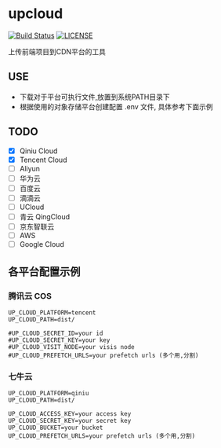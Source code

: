 # upcloud

[![Build Status](https://cloud.drone.io/api/badges/cnbattle/upcloud/status.svg)](https://cloud.drone.io/cnbattle/upcloud)
[![LICENSE](https://img.shields.io/badge/license-Anti%20996-blue.svg)](https://github.com/996icu/996.ICU/blob/master/LICENSE)


上传前端项目到CDN平台的工具

## USE
- 下载对于平台可执行文件,放置到系统PATH目录下
- 根据使用的对象存储平台创建配置 .env 文件, 具体参考下面示例

## TODO
- [x] Qiniu Cloud
- [x] Tencent Cloud
- [ ] Aliyun
- [ ] 华为云
- [ ] 百度云
- [ ] 滴滴云
- [ ] UCloud
- [ ] 青云 QingCloud
- [ ] 京东智联云
- [ ] AWS
- [ ] Google Cloud

## 各平台配置示例

### 腾讯云 COS
```.env
UP_CLOUD_PLATFORM=tencent
UP_CLOUD_PATH=dist/

#UP_CLOUD_SECRET_ID=your id 
#UP_CLOUD_SECRET_KEY=your key
#UP_CLOUD_VISIT_NODE=your visis node
#UP_CLOUD_PREFETCH_URLS=your prefetch urls (多个用,分割)
```

### 七牛云
```.env
UP_CLOUD_PLATFORM=qiniu
UP_CLOUD_PATH=dist/

UP_CLOUD_ACCESS_KEY=your access key
UP_CLOUD_SECRET_KEY=your secret key
UP_CLOUD_BUCKET=your bucket
UP_CLOUD_PREFETCH_URLS=your prefetch urls (多个用,分割)
```